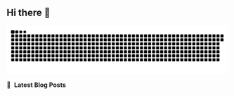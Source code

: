 ## Hi there 👋

<picture>
  <source media="(prefers-color-scheme: dark)" srcset="https://raw.githubusercontent.com/lx02918/lx02918/output/github-contribution-grid-snake-dark.svg">
  <source media="(prefers-color-scheme: light)" srcset="https://raw.githubusercontent.com/lx02918/lx02918/output/github-contribution-grid-snake.svg">
  <img alt="github contribution grid snake animation" src="https://raw.githubusercontent.com/lx02918/lx02918/output/github-contribution-grid-snake.svg">
</picture>

📕 &nbsp;**Latest Blog Posts**
<!-- BLOG-POST-LIST:START -->
<!-- BLOG-POST-LIST:END -->
<!--
**lx02918/lx02918** is a ✨ _special_ ✨ repository because its `README.md` (this file) appears on your GitHub profile.

Here are some ideas to get you started:

- 🔭 I’m currently working on ...
- 🌱 I’m currently learning ...
- 👯 I’m looking to collaborate on ...
- 🤔 I’m looking for help with ...
- 💬 Ask me about ...
- 📫 How to reach me: ...
- 😄 Pronouns: ...
- ⚡ Fun fact: ...
-->
